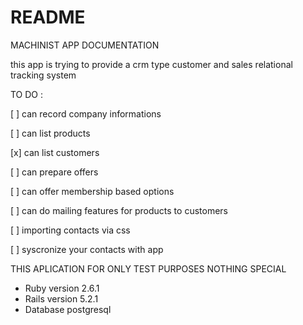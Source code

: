 # README

MACHINIST APP DOCUMENTATION

this app is trying to provide a crm type customer and sales relational tracking system

TO DO :

[ ] can record company informations

[ ] can list products 

[x] can list customers

[ ] can prepare offers

[ ] can offer membership based options

[ ] can do mailing features for products to customers

[ ] importing contacts via css

[ ] syscronize your contacts with app



THIS APLICATION FOR ONLY TEST PURPOSES NOTHING SPECIAL

* Ruby version 2.6.1
* Rails version 5.2.1
* Database postgresql 

